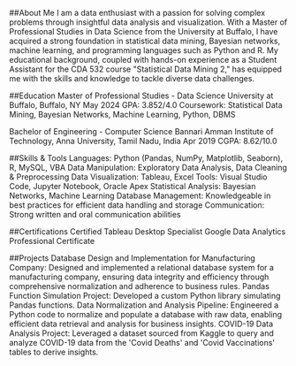 
##About Me
I am a data enthusiast with a passion for solving complex problems through insightful data analysis and visualization. With a Master of Professional Studies in Data Science from the University at Buffalo, I have acquired a strong foundation in statistical data mining, Bayesian networks, machine learning, and programming languages such as Python and R. My educational background, coupled with hands-on experience as a Student Assistant for the CDA 532 course "Statistical Data Mining 2," has equipped me with the skills and knowledge to tackle diverse data challenges.

##Education
Master of Professional Studies - Data Science
University at Buffalo, Buffalo, NY
May 2024
GPA: 3.852/4.0
Coursework: Statistical Data Mining, Bayesian Networks, Machine Learning, Python, DBMS

Bachelor of Engineering - Computer Science
Bannari Amman Institute of Technology, Anna University, Tamil Nadu, India
Apr 2019
CGPA: 8.62/10.0

##Skills & Tools
Languages: Python (Pandas, NumPy, Matplotlib, Seaborn), R, MySQL, VBA
Data Manipulation: Exploratory Data Analysis, Data Cleaning & Preprocessing
Data Visualization: Tableau, Excel
Tools: Visual Studio Code, Jupyter Notebook, Oracle Apex
Statistical Analysis: Bayesian Networks, Machine Learning
Database Management: Knowledgeable in best practices for efficient data handling and storage
Communication: Strong written and oral communication abilities

##Certifications
Certified Tableau Desktop Specialist
Google Data Analytics Professional Certificate


##Projects
Database Design and Implementation for Manufacturing Company: Designed and implemented a relational database system for a manufacturing company, ensuring data integrity and efficiency through comprehensive normalization and adherence to business rules.
Pandas Function Simulation Project: Developed a custom Python library simulating Pandas functions.
Data Normalization and Analysis Pipeline: Engineered a Python code to normalize and populate a database with raw data, enabling efficient data retrieval and analysis for business insights.
COVID-19 Data Analysis Project: Leveraged a dataset sourced from Kaggle to query and analyze COVID-19 data from the 'Covid Deaths' and 'Covid Vaccinations' tables to derive insights.
